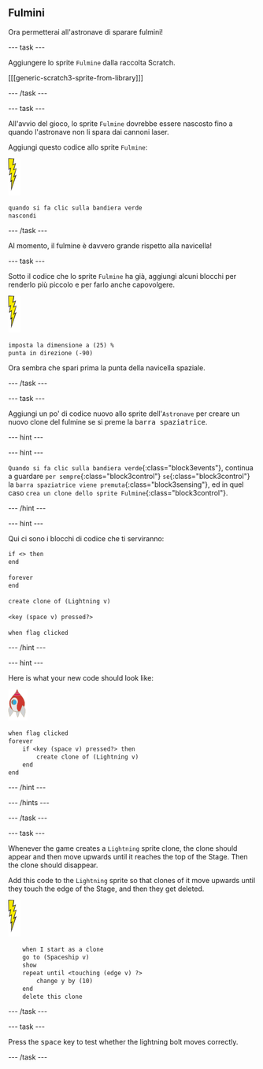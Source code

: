 ## Fulmini

Ora permetterai all'astronave di sparare fulmini!

\--- task \---

Aggiungere lo sprite `Fulmine` dalla raccolta Scratch.

[[[generic-scratch3-sprite-from-library]]]

\--- /task \---

\--- task \---

All'avvio del gioco, lo sprite ` Fulmine ` dovrebbe essere nascosto fino a quando l'astronave non li spara dai cannoni laser.

Aggiungi questo codice allo sprite `Fulmine`:

![sprite fulmine](images/lightning-sprite.png)

```blocks3
quando si fa clic sulla bandiera verde
nascondi
```

\--- /task \---

Al momento, il fulmine è davvero grande rispetto alla navicella!

\--- task \---

Sotto il codice che lo sprite `Fulmine` ha già, aggiungi alcuni blocchi per renderlo più piccolo e per farlo anche capovolgere.

![sprite fulmine](images/lightning-sprite.png)

```blocks3
imposta la dimensione a (25) %
punta in direzione (-90)
```

Ora sembra che spari prima la punta della navicella spaziale.

\--- /task \---

\--- task \---

Aggiungi un po' di codice nuovo allo sprite dell'`Astronave` per creare un nuovo clone del fulmine se si preme la <kbd>barra spaziatrice</kbd>.

\--- hint \---

\--- hint \---

`Quando si fa clic sulla bandiera verde`{:class="block3events"}, continua a guardare `per sempre`{:class="block3control"} `se`{:class="block3control"} la `barra spaziatrice viene premuta`{:class="block3sensing"}, ed in quel caso `crea un clone dello sprite Fulmine`{:class="block3control"}.

\--- /hint \---

\--- hint \---

Qui ci sono i blocchi di codice che ti serviranno:

```blocks3
if <> then
end

forever
end

create clone of (Lightning v)

<key (space v) pressed?>

when flag clicked
```

\--- /hint \---

\--- hint \---

Here is what your new code should look like:

![rocket sprite](images/rocket-sprite.png)

```blocks3
when flag clicked
forever
    if <key (space v) pressed?> then
        create clone of (Lightning v)
    end
end
```

\--- /hint \---

\--- /hints \---

\--- /task \---

\--- task \---

Whenever the game creates a `Lightning` sprite clone, the clone should appear and then move upwards until it reaches the top of the Stage. Then the clone should disappear.

Add this code to the `Lightning` sprite so that clones of it move upwards until they touch the edge of the Stage, and then they get deleted.

![lightning sprite](images/lightning-sprite.png)

```blocks3
    when I start as a clone
    go to (Spaceship v)
    show
    repeat until <touching (edge v) ?>
        change y by (10)
    end
    delete this clone
```

\--- /task \---

\--- task \---

Press the <kbd>space</kbd> key to test whether the lightning bolt moves correctly.

\--- /task \---